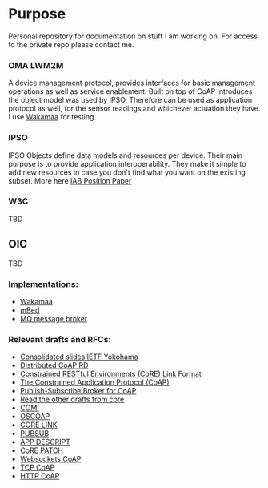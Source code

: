 # Purpose
Personal repository for documentation on stuff I am working on. 
For access to the private repo please contact me.

### OMA LWM2M 
A device management protocol, provides interfaces for basic management operations as well as service enablement. Built on top of CoAP introduces the object model was used by IPSO. Therefore can be used as application protocol as well, for the sensor readings and whichever actuation they have.
I use [Wakamaa](https://github.com/eclipse/wakaama) for testing.

### IPSO
IPSO Objects define data models and resources per device. Their main purpose is to provide application interoperability. They make it simple to add new resources in case you don't find what you want on the existing subset.
More here [IAB Position Paper](https://github.com/jaimejim/iot-playground/blob/master/Documentation/IPSO/Paper_IAB_2016/Paper_IAB_2016.md)

### W3C
TBD

## OIC
TBD

### Implementations:

* [Wakamaa](https://github.com/eclipse/wakaama)
* [mBed](https://en.wikipedia.org/wiki/Mbed)
* [MQ message broker](http://mosquitto.org/)

### Relevant drafts and RFCs:
* [Consolidated slides IETF Yokohama](https://www.ietf.org/proceedings/93/slides/slides-93-core-0.pdf)
* [Distributed CoAP RD](https://datatracker.ietf.org/doc/rfc7650/)
* [Constrained RESTful Environments (CoRE) Link Format](https://tools.ietf.org/html/rfc6690)
* [The Constrained Application Protocol (CoAP)](https://tools.ietf.org/html/rfc7252)
* [Publish-Subscribe Broker for CoAP](https://tools.ietf.org/html/draft-koster-core-coap-pubsub-01)
* [Read the other drafts from core](https://tools.ietf.org/agenda/93/)
* [COMI](http://tools.ietf.org/html/draft-vanderstok-core-comi-07)
* [OSCOAP](https://tools.ietf.org/html/draft-selander-ace-object-security-02)
* [CORE LINK](https://tools.ietf.org/html/rfc6690)
* [PUBSUB](http://tools.ietf.org/html/draft-koster-core-coap-pubsub-02)
* [APP DESCRIPT](https://tools.ietf.org/html/draft-hartke-core-apps-01)
* [CoRE PATCH](http://tools.ietf.org/html/draft-vanderstok-core-patch-01)
* [Websockets CoAP](http://tools.ietf.org/html/draft-savolainen-core-coap-websockets-04)
* [TCP CoAP](http://tools.ietf.org/html/draft-tschofenig-core-coap-tcp-tls-04)
* [HTTP CoAP](http://tools.ietf.org/html/draft-ietf-core-http-mapping-07)
